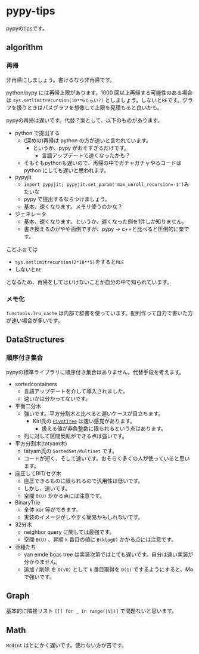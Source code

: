 # pypy-tips
pypyのtipsです。


## algorithm
### 再帰
非再帰にしましょう。書けるなら非再帰です。

python/pypy には再帰上限があります。1000 回以上再帰する可能性のある場合は
`sys.setlimitrecursion(10**6くらい?)`
としましょう。しないと`RE`です。グラフを扱うときはパスグラフを想像して上限を見積もると良いかも。

pypyの再帰は遅いです。代替？案として、以下のものがあります。
- python で提出する
  - (深めの)再帰は python の方が速いと言われています。
    - というか、pypy がおそすぎるだけです。
      - 言語アップデートで速くなったかも？
  - そもそもpythonも遅いので、再帰の中でガチャガチャやるコードは python にしても遅いと思われます。
- pypyjit
  - `import pypyjit; pypyjit.set_param('max_unroll_recursion=-1')`みたいな
  - pypy で提出するならつけましょう。
  - 基本、速くなります。メモリ使うのかな？
- ジェネレータ
  - 基本、速くなります。というか、遅くなった例を1件しか知りません。
  - 書き換えるのがやや面倒ですが、pypy -> c++と比べると圧倒的に楽です。

こどふぉでは
  - `sys.setlimitrecursion(2*10**5)`をすると`MLE`
  - しないと`RE`

となるため、再帰をしてはいけないことが自分の中で知られています。

### メモ化
`functools.lru_cache` は内部で辞書を使っています。配列作って自力で書いた方が速い場合が多いです。

## DataStructures
### 順序付き集合
pypyの標準ライブラリに順序付き集合はありません。代替手段を考えます。
- sortedcontainers
  - 言語アップデートを介して導入されました。
  - 速いかは分かってないです。
- 平衡二分木
  - 強いです。平方分割木と比べると遅いケースが目立ちます。
    - Kiri氏の [`PivotTree`](https://qiita.com/Kiri8128/items/6256f8559f0026485d90) は速い感覚があります。
      - 扱える値が非負整数に限られるという点はあります。
  - 列に対して区間反転ができる点は強いです。
- 平方分割木(tatyam木)
  - tatyam氏の `SortedSet/Multiset` です。
  - コードが短く、そして速いです。おそらく多くの人が使っていると思います。
- 座圧してBIT/セグ木
  - 座圧できるものに限られるので汎用性は低いです。
  - しかし、速いです。
  - 空間 `Θ(U)` かかる点には注意です。
- BinaryTrie
  - 全体 xor 等ができます。
  - 実装のイメージがしやすく簡易かもしれないです。
- 32分木
  - neighbor query に関しては最強です。
  - 空間 `Θ(U)` 、昇順 `k` 番目の値に `Θ(klogU)` かかる点には注意です。
- 亜種たち
  - van emde boas tree は実装次第ではとても遅いです。自分は速い実装が分かりません。
  - 追加 / 削除 を `O(√U)` として `k` 番目取得を `O(1)` でするようにすると、Mo で強いです。

## Graph
基本的に隣接リスト `[[] for _ in range(|V|)]` で問題ないと思います。

## Math
`ModInt` はとにかく遅いです。使わない方が吉です。

